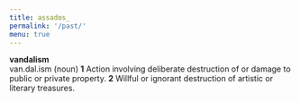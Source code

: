 ```yaml
---
title: assados_
permalink: '/past/'
menu: true
---
```

**vandalism**  
van.dal.ism (noun) **1** Action involving deliberate destruction of or damage to public or private property. **2** Willful or ignorant destruction of artistic or literary treasures.
